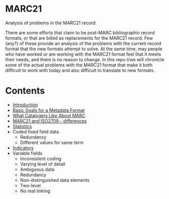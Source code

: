 # MARC21
Analysis of problems in the MARC21 record

There are some efforts that claim to be post-MARC bibliographic record formats, or that are billed as replacements for the MARC21 record. Few (any?) of these provide an analysis of the problems with the current record format that the new formats attempt to solve. At the same time, may people who have worked or are working with the MARC21 format feel that it meets their needs, and there is no reason to change. In this repo I/we will chronicle some of the actual problems with the MARC21 format that make it both difficult to work with today and also difficult to translate to new formats.

# Contents

* [Introduction](introduction.md)
* [Basic Goals for a Metadata Format](goals.md)
* [What Catalogers Like About MARC](catalogers.md)
* [MARC21 and ISO2709 - differences](MARC21%26ISO2709.md)
* [Statistics](statistics.md)
* Coded fixed field data
  * Redundancy
  * Different values for same term
* [Indicators](indicators.md)
* Variable fields
  * Inconsistent coding
  * Varying level of detail
  * Ambiguous data
  * Redundancy
  * Non-distinguished data elements
  * Two-level
  * No real linking
  
  
